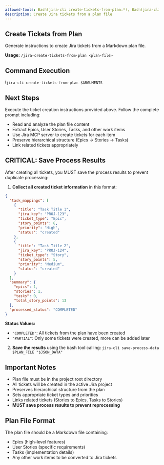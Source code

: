 ```yaml
---
allowed-tools: Bash(jira-cli create-tickets-from-plan:*), Bash(jira-cli save-process-data:*), Task(*)
description: Create Jira tickets from a plan file
---
```


## Create Tickets from Plan

Generate instructions to create Jira tickets from a Markdown plan file.

**Usage:** `/jira-create-tickets-from-plan <plan-file>`

## Command Execution

!`jira-cli create-tickets-from-plan $ARGUMENTS`

## Next Steps

Execute the ticket creation instructions provided above. Follow the complete prompt including:

- Read and analyze the plan file content
- Extract Epics, User Stories, Tasks, and other work items
- Use Jira MCP server to create tickets for each item
- Preserve hierarchical structure (Epics → Stories → Tasks)
- Link related tickets appropriately

## CRITICAL: Save Process Results

After creating all tickets, you MUST save the process results to prevent duplicate processing:

1. **Collect all created ticket information** in this format:

```json
{
  "task_mappings": [
    {
      "title": "Task Title 1",
      "jira_key": "PROJ-123",
      "ticket_type": "Epic",
      "story_points": 8,
      "priority": "High",
      "status": "created"
    },
    {
      "title": "Task Title 2",
      "jira_key": "PROJ-124",
      "ticket_type": "Story",
      "story_points": 5,
      "priority": "Medium",
      "status": "created"
    }
  ],
  "summary": {
    "epics": 1,
    "stories": 1,
    "tasks": 0,
    "total_story_points": 13
  },
  "processed_status": "COMPLETED"
}
```

**Status Values:**

- `"COMPLETED"`: All tickets from the plan have been created
- `"PARTIAL"`: Only some tickets were created, more can be added later

2. **Save the results** using the bash tool calling:
   `jira-cli save-process-data $PLAN_FILE "$JSON_DATA"`

## Important Notes

- Plan file must be in the project root directory
- All tickets will be created in the active Jira project
- Preserves hierarchical structure from the plan
- Sets appropriate ticket types and priorities
- Links related tickets (Stories to Epics, Tasks to Stories)
- **MUST save process results to prevent reprocessing**

## Plan File Format

The plan file should be a Markdown file containing:

- Epics (high-level features)
- User Stories (specific requirements)
- Tasks (implementation details)
- Any other work items to be converted to Jira tickets
